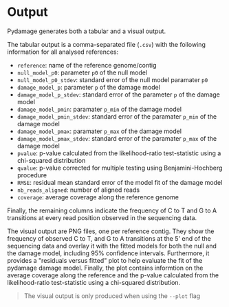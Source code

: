 # Output

Pydamage generates both a tabular and a visual output.

The tabular output is a comma-separated file (`.csv`) with the following information for all analysed references:

  * `reference`: name of the reference genome/contig
  * `null_model_p0`: parameter `p0` of the null model
  * `null_model_p0_stdev`: standard error of the null model paramater `p0`
  * `damage_model_p`: parameter `p` of the damage model
  * `damage_model_p_stdev`: standard error of the parameter `p` of the damage model
  * `damage_model_pmin`: paramater `p_min` of the damage model
  * `damage_model_pmin_stdev`: standard error of the paramater `p_min` of the damage model
  * `damage_model_pmax`: paramater `p_max` of the damage model
  * `damage_model_pmax_stdev`: standard error of the paramater `p_max` of the damage model
  * `pvalue`: p-value calculated from the likelihood-ratio test-statistic using a chi-squared distribution
  * `qvalue`: p-value corrected for multiple testing using Benjamini-Hochberg procedure
  * `RMSE`: residual mean standard error of the model fit of the damage model
  * `nb_reads_aligned`: number of aligned reads
  * `coverage`: average coverage along the reference genome

Finally, the remaining columns indicate the frequency of C to T and G to A transitions at every read position observed in the sequencing data.

The visual output are PNG files, one per reference contig. They show the frequency of observed C to T, and G to A transitions at the 5' end of the sequencing data and overlay it with the fitted models for both the null and the damage model, including 95% confidence intervals. Furthermore, it provides a "residuals versus fitted" plot to help evaluate the fit of the pydamage damage model. Finally, the plot contains informtion on the average coverage along the reference and the p-value calculated from the likelihood-ratio test-statistic using a chi-squared distribution.

> The visual output is only produced when using the `--plot` flag 